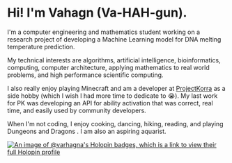 # Hi! I'm Vahagn (Va-HAH-gun).

I'm a computer engineering and mathematics student working on a research project of developing a Machine Learning model for DNA melting temperature prediction.

My technical interests are algorithms, artificial intelligence, bioinformatics, computing, computer architecture, applying mathematics to real world problems, and high performance scientific computing.  

I also really enjoy playing Minecraft and am a developer at [ProjectKorra](https://github.com/ProjectKorra/ProjectKorra) as a side hobby (which I wish I had more time to dedicate to :sob:). My last work for PK was developing an API for ability activation that was correct, real time, and easily used by community developers. 

When I'm not coding, I enjoy cooking, dancing, hiking, reading, and playing Dungeons and Dragons . I am also an aspiring aquarist.


[![An image of @varhagna's Holopin badges, which is a link to view their full Holopin profile](https://holopin.me/varhagna)](https://holopin.io/@varhagna)

